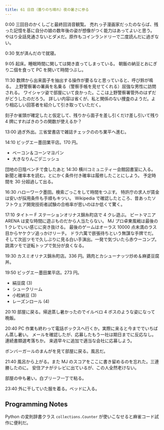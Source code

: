 ```yaml
---
title: 61 日目（曇りのち晴れ）夜の暑さに参る
---
```


0:00 三回目のかくしごと最終回消音観覧。
売れっ子漫画家だったのならば、残った記憶を基に自分の娘の数年後の姿が想像がつく能力はあってよいと思う。
やはり全話見通さないとダメだ。原作もコインランドリーで二度読んだに過ぎない。

0:30 気が済んだので就寝。

9:05 起床。睡眠時間に関しては開き直ってしまっている。
朝飯の納豆とおにぎり二個を食って PC を開いて時間つぶし。

11:30 数牌から出来面子を抽出する操作が要るなと思っていると、呼び鈴が鳴る。
上野警察署の署員を名乗る（警察手帳を見せてくれる）屈強な男性に訪問される。
ワイシャツ姿で部屋にいて良かった。ここは上野警察署管外のはずだがどうしたのだろう。
詳しい内容は省くが、私と関係のない捜査のようだ。より相応しい回答者を紹介して引き取っていただく。

刻子か雀頭が確定したと仮定して、残りから面子を差し引くだけ差し引いて残り 4 牌にすればきのうの関数が使えるか？

13:00 過ぎ外出。三省堂書店で雑誌チェックののち業平へ進む。

14:10 ビッグエー墨田業平店。170 円。

* ベーコン＆コーンマヨパン
* 大きなりんごデニッシュ

団地の日陰ベンチで食したあと 14:30 横川コミュニティー会館図書室に入る。
新聞と確率本を読む。とにかく条件付き確率は履修したことにしよう。
予定時間を 30 分超過して出る。

16:30 ハローワーク墨田。検索ごっこをして時間をつぶす。
特許庁の求人が賃金は安いが採用条件も手順もキツい。
Wikipedia で確認したところ、昔あったソフトウェア開発技術者試験の合格率が思いのほか低くて驚く。

17:10 タイトー F ステーションオリナス錦糸町店で 4 クレ遊ぶ。
ビートマニア ARENA は変な時間に遊ぶものだから人当たらない。
MJ プロ卓東風戦は最後の 1 クレでいい感じに突き抜ける。
最後のゲームはオーラス 10000 点未満のラス目からヤケクソ追っかけリーチ。
ドラ六萬で嵌張待ちという無謀な手牌でだ。
そして次巡ツモで久しぶりに見る白い手演出。一発で気づいたら赤ウーコンプ。
跳満ツモで逆転トップで気分が良くなる。

19:30 カスミオリナス錦糸町店。336 円。鶏肉とカシューナッツ炒め＆麻婆豆腐丼。

19:50 ビッグエー墨田業平店。273 円。

* 絹豆腐 (3)
* シュークリーム
* 小粒納豆 (3)
* レーズンロール (4)

20:10 部屋に戻る。帰途蒸し暑かったのでイルベロ 4 ボスのような姿になって晩飯。

20:40 PC 作業も終わって電話ボックスへ行くか。実際に来ると今まででいちばん蒸し暑い。
メールを確認したが、応募したもう一社は期日までに反応なし。連続書類選考落ちか。
来週早々に追加で適当な会社に応募しよう。

ボンバーガールのまんがを見て部屋に戻る。風呂だ。

21:40 風呂から上がる。また MJ のスコアをここに書き留めるのを忘れた。三連勝したのに。
安住アナがテレビに出ているが、この人全然老けない。

部屋の中も暑い。白ブリーフ一丁で粘る。

23:40 外に干していた服を着る。ベッドに入る。

## Programming Notes

Python の変則辞書クラス `collections.Counter` が使いこなせると麻雀コード試作に便利だ。
